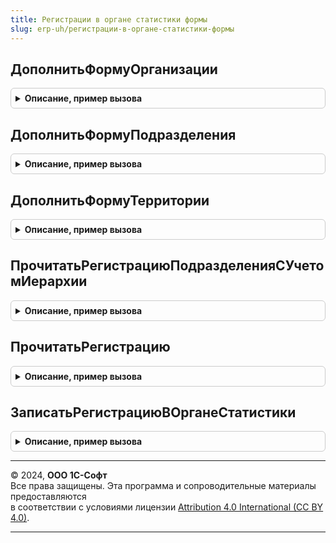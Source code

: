 ```yaml
---
title: Регистрации в органе статистики формы
slug: erp-uh/регистрации-в-органе-статистики-формы
---
```



## ДополнитьФормуОрганизации
<details style="margin: 1em 0; padding: 0.5em; border: 1px solid #ccc; border-radius: 6px;">

<summary style="font-weight: bold; cursor: pointer;">Описание, пример вызова</summary>

```bsl

Процедура ДополнитьФормуОрганизации(Форма) Экспорт
```

Пример вызова
```bsl
РегистрацииВОрганеСтатистикиФормы.ДополнитьФормуОрганизации(Форма) 
```
</details>

## ДополнитьФормуПодразделения
<details style="margin: 1em 0; padding: 0.5em; border: 1px solid #ccc; border-radius: 6px;">

<summary style="font-weight: bold; cursor: pointer;">Описание, пример вызова</summary>

```bsl

Процедура ДополнитьФормуПодразделения(Форма) Экспорт
```

Пример вызова
```bsl
РегистрацииВОрганеСтатистикиФормы.ДополнитьФормуПодразделения(Форма) 
```
</details>

## ДополнитьФормуТерритории
<details style="margin: 1em 0; padding: 0.5em; border: 1px solid #ccc; border-radius: 6px;">

<summary style="font-weight: bold; cursor: pointer;">Описание, пример вызова</summary>

```bsl

Процедура ДополнитьФормуТерритории(Форма) Экспорт
```

Пример вызова
```bsl
РегистрацииВОрганеСтатистикиФормы.ДополнитьФормуТерритории(Форма) 
```
</details>

## ПрочитатьРегистрациюПодразделенияСУчетомИерархии
<details style="margin: 1em 0; padding: 0.5em; border: 1px solid #ccc; border-radius: 6px;">

<summary style="font-weight: bold; cursor: pointer;">Описание, пример вызова</summary>

```bsl

Процедура ПрочитатьРегистрациюПодразделенияСУчетомИерархии(Форма, ПроверитьДоступность = Истина) Экспорт
```

Пример вызова
```bsl
РегистрацииВОрганеСтатистикиФормы.ПрочитатьРегистрациюПодразделенияСУчетомИерархии(Форма, ПроверитьДоступность);
```
</details>

## ПрочитатьРегистрацию
<details style="margin: 1em 0; padding: 0.5em; border: 1px solid #ccc; border-radius: 6px;">

<summary style="font-weight: bold; cursor: pointer;">Описание, пример вызова</summary>

```bsl

Процедура ПрочитатьРегистрацию(Форма, ПроверитьДоступность = Истина) Экспорт
```

Пример вызова
```bsl
РегистрацииВОрганеСтатистикиФормы.ПрочитатьРегистрацию(Форма, ПроверитьДоступность);
```
</details>

## ЗаписатьРегистрациюВОрганеСтатистики
<details style="margin: 1em 0; padding: 0.5em; border: 1px solid #ccc; border-radius: 6px;">

<summary style="font-weight: bold; cursor: pointer;">Описание, пример вызова</summary>

```bsl

Процедура ЗаписатьРегистрациюВОрганеСтатистики(Форма) Экспорт
```

Пример вызова
```bsl
РегистрацииВОрганеСтатистикиФормы.ЗаписатьРегистрациюВОрганеСтатистики(Форма) 
```
</details>

---

© 2024, **ООО 1С-Софт**  
Все права защищены. Эта программа и сопроводительные материалы предоставляются  
в соответствии с условиями лицензии [Attribution 4.0 International (CC BY 4.0)](https://creativecommons.org/licenses/by/4.0/legalcode).

---
